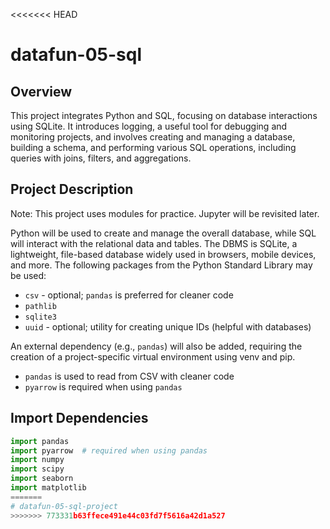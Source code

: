 <<<<<<< HEAD
# datafun-05-sql

## Overview
This project integrates Python and SQL, focusing on database interactions using SQLite. It introduces logging, a useful tool for debugging and monitoring projects, and involves creating and managing a database, building a schema, and performing various SQL operations, including queries with joins, filters, and aggregations.

## Project Description
Note: This project uses modules for practice. Jupyter will be revisited later.

Python will be used to create and manage the overall database, while SQL will interact with the relational data and tables. The DBMS is SQLite, a lightweight, file-based database widely used in browsers, mobile devices, and more. The following packages from the Python Standard Library may be used:

- `csv` - optional; `pandas` is preferred for cleaner code
- `pathlib`
- `sqlite3`
- `uuid` - optional; utility for creating unique IDs (helpful with databases)

An external dependency (e.g., `pandas`) will also be added, requiring the creation of a project-specific virtual environment using venv and pip.

- `pandas` is used to read from CSV with cleaner code
- `pyarrow` is required when using `pandas`

## Import Dependencies
```python
import pandas
import pyarrow  # required when using pandas
import numpy
import scipy
import seaborn
import matplotlib
=======
# datafun-05-sql-project
>>>>>>> 773331b63ffece491e44c03fd7f5616a42d1a527
